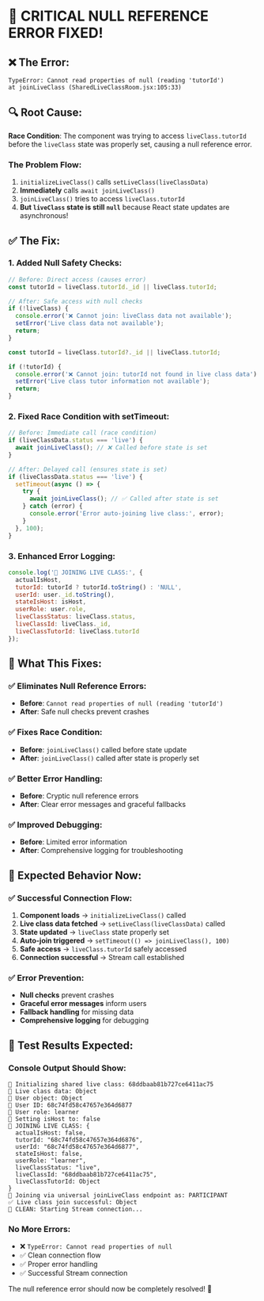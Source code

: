 # 🚨 CRITICAL NULL REFERENCE ERROR FIXED!

## ❌ **The Error:**
```
TypeError: Cannot read properties of null (reading 'tutorId')
at joinLiveClass (SharedLiveClassRoom.jsx:105:33)
```

## 🔍 **Root Cause:**
**Race Condition**: The component was trying to access `liveClass.tutorId` before the `liveClass` state was properly set, causing a null reference error.

### **The Problem Flow:**
1. `initializeLiveClass()` calls `setLiveClass(liveClassData)`
2. **Immediately** calls `await joinLiveClass()` 
3. `joinLiveClass()` tries to access `liveClass.tutorId`
4. **But `liveClass` state is still `null`** because React state updates are asynchronous!

## ✅ **The Fix:**

### **1. Added Null Safety Checks:**
```javascript
// Before: Direct access (causes error)
const tutorId = liveClass.tutorId._id || liveClass.tutorId;

// After: Safe access with null checks
if (!liveClass) {
  console.error('❌ Cannot join: liveClass data not available');
  setError('Live class data not available');
  return;
}

const tutorId = liveClass.tutorId?._id || liveClass.tutorId;

if (!tutorId) {
  console.error('❌ Cannot join: tutorId not found in live class data');
  setError('Live class tutor information not available');
  return;
}
```

### **2. Fixed Race Condition with setTimeout:**
```javascript
// Before: Immediate call (race condition)
if (liveClassData.status === 'live') {
  await joinLiveClass(); // ❌ Called before state is set
}

// After: Delayed call (ensures state is set)
if (liveClassData.status === 'live') {
  setTimeout(async () => {
    try {
      await joinLiveClass(); // ✅ Called after state is set
    } catch (error) {
      console.error('Error auto-joining live class:', error);
    }
  }, 100);
}
```

### **3. Enhanced Error Logging:**
```javascript
console.log('🎯 JOINING LIVE CLASS:', {
  actualIsHost,
  tutorId: tutorId ? tutorId.toString() : 'NULL',
  userId: user._id.toString(),
  stateIsHost: isHost,
  userRole: user.role,
  liveClassStatus: liveClass.status,
  liveClassId: liveClass._id,
  liveClassTutorId: liveClass.tutorId
});
```

## 🎯 **What This Fixes:**

### ✅ **Eliminates Null Reference Errors:**
- **Before**: `Cannot read properties of null (reading 'tutorId')`
- **After**: Safe null checks prevent crashes

### ✅ **Fixes Race Condition:**
- **Before**: `joinLiveClass()` called before state update
- **After**: `joinLiveClass()` called after state is properly set

### ✅ **Better Error Handling:**
- **Before**: Cryptic null reference errors
- **After**: Clear error messages and graceful fallbacks

### ✅ **Improved Debugging:**
- **Before**: Limited error information
- **After**: Comprehensive logging for troubleshooting

## 🧪 **Expected Behavior Now:**

### ✅ **Successful Connection Flow:**
1. **Component loads** → `initializeLiveClass()` called
2. **Live class data fetched** → `setLiveClass(liveClassData)` called
3. **State updated** → `liveClass` state properly set
4. **Auto-join triggered** → `setTimeout(() => joinLiveClass(), 100)`
5. **Safe access** → `liveClass.tutorId` safely accessed
6. **Connection successful** → Stream call established

### ✅ **Error Prevention:**
- **Null checks** prevent crashes
- **Graceful error messages** inform users
- **Fallback handling** for missing data
- **Comprehensive logging** for debugging

## 🚀 **Test Results Expected:**

### **Console Output Should Show:**
```
🎯 Initializing shared live class: 68ddbaab81b727ce6411ac75
🎯 Live class data: Object
🎯 User object: Object
🎯 User ID: 68c74fd58c47657e364d6877
🎯 User role: learner
🎯 Setting isHost to: false
🎯 JOINING LIVE CLASS: {
  actualIsHost: false,
  tutorId: "68c74fd58c47657e364d6876",
  userId: "68c74fd58c47657e364d6877",
  stateIsHost: false,
  userRole: "learner",
  liveClassStatus: "live",
  liveClassId: "68ddbaab81b727ce6411ac75",
  liveClassTutorId: Object
}
🎯 Joining via universal joinLiveClass endpoint as: PARTICIPANT
✅ Live class join successful: Object
🚀 CLEAN: Starting Stream connection...
```

### **No More Errors:**
- ❌ `TypeError: Cannot read properties of null`
- ✅ Clean connection flow
- ✅ Proper error handling
- ✅ Successful Stream connection

The null reference error should now be completely resolved! 🎉
